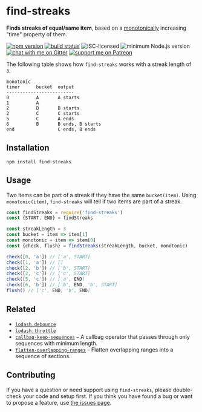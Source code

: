 # find-streaks

**Finds streaks of equal/same item**, based on a [monotonically](https://en.wikipedia.org/wiki/Monotonic_function) increasing "time" property of them.

[![npm version](https://img.shields.io/npm/v/find-streaks.svg)](https://www.npmjs.com/package/find-streaks)
[![build status](https://api.travis-ci.org/derhuerst/find-streaks.svg?branch=master)](https://travis-ci.org/derhuerst/find-streaks)
![ISC-licensed](https://img.shields.io/github/license/derhuerst/find-streaks.svg)
![minimum Node.js version](https://img.shields.io/node/v/find-streaks.svg)
[![chat with me on Gitter](https://img.shields.io/badge/chat%20with%20me-on%20gitter-512e92.svg)](https://gitter.im/derhuerst)
[![support me on Patreon](https://img.shields.io/badge/support%20me-on%20patreon-fa7664.svg)](https://patreon.com/derhuerst)

The following table shows how `find-streaks` works with a streak length of `3`.

```
monotonic
timer      bucket  output
-------------------------
0          A       A starts
1          A
2          B       B starts
2          C       C starts
5          C       A ends
6          B       B ends, B starts
end                C ends, B ends
```


## Installation

```shell
npm install find-streaks
```


## Usage

Two items can be part of a streak if they have the same `bucket(item)`. Using `monotonic(item)`, `find-streaks` will tell if two items are part of a streak.

```js
const findStreaks = require('find-streaks')
const {START, END} = findStreaks

const streakLength = 3
const bucket = item => item[1]
const monotonic = item => item[0]
const {check, flush} = findStreaks(streakLength, bucket, monotonic)

check([0, 'a']) // ['a', START]
check([1, 'a']) // []
check([2, 'b']) // ['b', START]
check([2, 'c']) // ['c', START]
check([5, 'c']) // ['a', END]
check([6, 'b']) // ['b', END, 'b', START]
flush() // ['c', END, 'b', END]
```


## Related

- [`lodash.debounce`](https://lodash.com/docs/4.17.15#debounce)
- [`lodash.throttle`](https://lodash.com/docs/4.17.15#throttle)
- [`callbag-keep-sequences`](https://github.com/derhuerst/callbag-keep-sequences) – A callbag operator that passes through only sequences with minimum length.
- [`flatten-overlapping-ranges`](https://github.com/derhuerst/flatten-overlapping-ranges) – Flatten overlapping ranges into a sequence of sections.


## Contributing

If you have a question or need support using `find-streaks`, please double-check your code and setup first. If you think you have found a bug or want to propose a feature, use [the issues page](https://github.com/derhuerst/find-streaks/issues).
